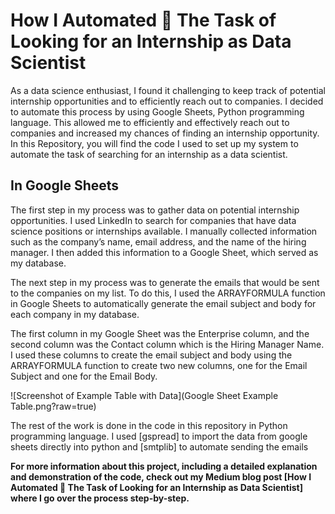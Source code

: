 # How I Automated 🤖 The Task of Looking for an Internship as Data Scientist
As a data science enthusiast, I found it challenging to keep track of potential internship opportunities and to efficiently reach out to companies. I decided to automate this process by using Google Sheets, Python programming language. This allowed me to efficiently and effectively reach out to companies and increased my chances of finding an internship opportunity. In this Repository, you will find the code I used to set up my system to automate the task of searching for an internship as a data scientist.

## In Google Sheets
The first step in my process was to gather data on potential internship opportunities. I used LinkedIn to search for companies that have data science positions or internships available. I manually collected information such as the company’s name, email address, and the name of the hiring manager. I then added this information to a Google Sheet, which served as my database.

The next step in my process was to generate the emails that would be sent to the companies on my list. To do this, I used the ARRAYFORMULA function in Google Sheets to automatically generate the email subject and body for each company in my database.

The first column in my Google Sheet was the Enterprise column, and the second column was the Contact column which is the Hiring Manager Name. I used these columns to create the email subject and body using the ARRAYFORMULA function to create two new columns, one for the Email Subject and one for the Email Body.

![Screenshot of Example Table with Data](Google Sheet Example Table.png?raw=true)

The rest of the work is done in the code in this repository in Python programming language. I used [gspread] to import the data from google sheets directly into python and [smtplib] to automate sending the emails

**For more information about this project, including a detailed explanation and demonstration of the code, check out my Medium blog post [How I Automated 🤖 The Task of Looking for an Internship as Data Scientist] where I go over the process step-by-step.**
